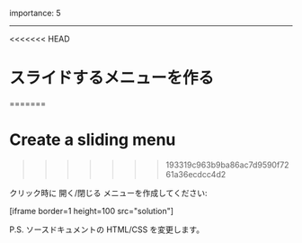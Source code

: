 importance: 5

---

<<<<<<< HEAD
# スライドするメニューを作る
=======
# Create a sliding menu
>>>>>>> 193319c963b9ba86ac7d9590f7261a36ecdcc4d2

クリック時に 開く/閉じる メニューを作成してください:

[iframe border=1 height=100 src="solution"]

P.S. ソースドキュメントの HTML/CSS を変更します。
